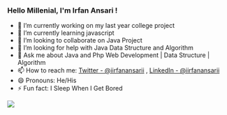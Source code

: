 ###  Hello Millenial, I'm Irfan Ansari !



- 🔭 I’m currently working on my last year college project
- 🌱 I’m currently learning javascript 
- 👯 I’m looking to collaborate on Java Project
- 🤔 I’m looking for help with Java Data Structure and Algorithm
- 💬 Ask me about Java and Php Web Development | Data Structure | Algorithm
- 📫 How to reach me: [Twitter - @iirfanansarii](https://twitter.com/iirfanansarii) , [LinkedIn - @iirfanansarii](https://www.linkedin.com/in/iirfanansarii/) 
- 😄 Pronouns: He/His
- ⚡ Fun fact: I Sleep When I Get Bored

<img src="https://github-readme-stats.vercel.app/api?username=iirfanansarii&&show_icons=true&title_color=ffffff&icon_color=bb2acf&text_color=daf7dc&bg_color=151515">


